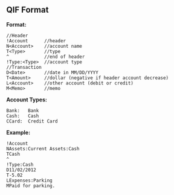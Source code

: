 __QIF Format__
--------------

__Format:__

```
//Header
!Account      //header
N<Account>    //account name
T<Type>       //type
^             //end of header
!Type:<Type>  //account type
//Transaction
D<Date>       //date in MM/DD/YYYY
T<Amount>     //dollar (negative if header account decrease)
L<Account>    //other account (debit or credit)
M<Memo>       //memo
```

__Account Types:__

```
Bank:   Bank
Cash:   Cash
CCard:  Credit Card
```

__Example:__

```
!Account
NAssets:Current Assets:Cash
TCash
^
!Type:Cash
D11/02/2012
T-5.02
LExpenses:Parking
MPaid for parking.
```
